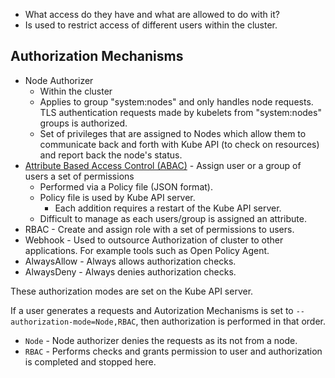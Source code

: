 - What access do they have and what are allowed to do with it?
- Is used to restrict access of different users within the cluster.
## Authorization Mechanisms
- Node Authorizer
	- Within the cluster
	- Applies to group "system:nodes" and only handles node requests. TLS authentication requests made by kubelets from "system:nodes" groups is authorized.
	- Set of privileges that are assigned to Nodes which allow them to communicate back and forth with Kube API (to check on resources) and report back the node's status.
- [Attribute Based Access Control (ABAC)](https://kubernetes.io/docs/reference/access-authn-authz/abac/) - Assign user or a group of users a set of permissions
	- Performed via a Policy file (JSON format).
	- Policy file is used by Kube API server.
		- Each addition requires a restart of the Kube API server.
	- Difficult to manage as each users/group is assigned an attribute.
- RBAC - Create and assign role with a set of permissions to users.
- Webhook - Used to outsource Authorization of cluster to other applications. For example tools such as Open Policy Agent.
- AlwaysAllow - Always allows authorization checks.
- AlwaysDeny - Always denies authorization checks.

These authorization modes are set on the Kube API server.

If a user generates a requests and Autorization Mechanisms is set to `--authorization-mode=Node,RBAC`, then authorization is performed in that order.
- `Node` - Node authorizer denies the requests as its not from a node.
- `RBAC` - Performs checks and grants permission to user and authorization is completed and stopped here.